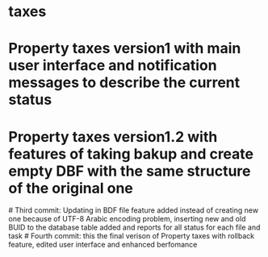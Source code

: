 ﻿# taxes
# Property taxes version1 with main user interface and notification messages to describe the current status
# Property taxes version1.2 with features of taking bakup and create empty DBF with the same structure of the original one
#   T h i r d   c o m m i t :   U p d a t i n g   i n   B D F   f i l e   f e a t u r e   a d d e d   i n s t e a d   o f   c r e a t i n g   n e w   o n e   b e c a u s e   o f   U T F - 8   A r a b i c   e n c o d i n g   p r o b l e m ,   i n s e r t i n g   n e w   a n d   o l d   B U I D   t o   t h e   d a t a b a s e   t a b l e   a d d e d   a n d   r e p o r t s   f o r   a l l   s t a t u s   f o r   e a c h   f i l e   a n d   t a s k  
 #   F o u r t h   c o m m i t :   t h i s   t h e   f i n a l   v e r i s o n   o f   P r o p e r t y   t a x e s   w i t h   r o l l b a c k   f e a t u r e ,   e d i t e d   u s e r   i n t e r f a c e   a n d   e n h a n c e d   b e r f o m a n c e    
 
